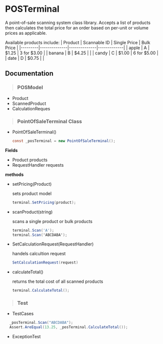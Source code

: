 # POSTerminal
A point-of-sale scanning system class library. Accepts a list of products then calculates the total price for an order based on per-unit or volume prices as applicable.

Available products include:
| Product | Scannable ID | Single Price | Bulk Price  |
|---------|--------------|--------------|-------------|
| apple   | A            | $1.25        | 3 for $3.00 |
| banana  | B            | $4.25        |             |
| candy   | C            | $1.00        | 6 for $5.00 |
| date    | D            | $0.75        |             |


## Documentation

> ### POSModel

* Product
* ScannedProduct
* CalculationReques


> ### PointOfSaleTerminal Class
* PointOfSaleTerminal()
    ```C#
    const _posTerminal = new PointOfSaleTerminal();
    ```
**Fields**
* Product products
* RequestHandler requests

**methods**
* setPricing(Product)

    sets product model
    ```C#
    terminal.SetPricing(product);
    ```
* scanProduct(string)

    scans a single product or bulk products
    ```C#
    terminal.Scan('A');
    terminal.Scan('ABCDABA');
    ```
    
* SetCalculationRequest(RequestHandler)

    handels calcultion request 
    ```C#
    SetCalculationRequest(request)
    ```

* calculateTotal()
    
    returns the total cost of all scanned products
    ```C#
    terminal.CalculateTotal();
    ```

> ### Test
* TestCases 
```C#
  _posTerminal.Scan("ABCDABA");
  Assert.AreEqual(13.25, _posTerminal.CalculateTotal());
```
* ExceptionTest

<br>
